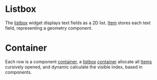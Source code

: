 # Listbox

The [listbox](/listbox/#Listbox) widget displays text fields as a 2D list. [Item](/item/#) stores each text field, representing a geometry component.

# Container

Each row is a component [container](/listbox/#Container), a [listbox](/listbox/#Listbox) [container](/listbox/#Container) allocate all [Items](/item/#Item) cursively opened, and dynamic calculate the visible index, based in components.


